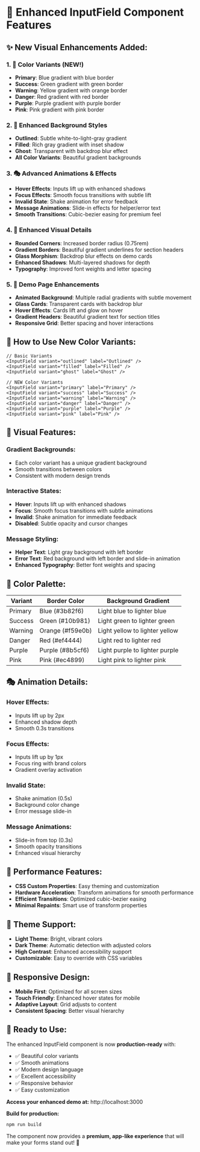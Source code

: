 # 🎨 Enhanced InputField Component Features

## ✨ **New Visual Enhancements Added:**

### **1. 🎨 Color Variants (NEW!)**
- **Primary**: Blue gradient with blue border
- **Success**: Green gradient with green border  
- **Warning**: Yellow gradient with orange border
- **Danger**: Red gradient with red border
- **Purple**: Purple gradient with purple border
- **Pink**: Pink gradient with pink border

### **2. 🌈 Enhanced Background Styles**
- **Outlined**: Subtle white-to-light-gray gradient
- **Filled**: Rich gray gradient with inset shadow
- **Ghost**: Transparent with backdrop blur effect
- **All Color Variants**: Beautiful gradient backgrounds

### **3. 🎭 Advanced Animations & Effects**
- **Hover Effects**: Inputs lift up with enhanced shadows
- **Focus Effects**: Smooth focus transitions with subtle lift
- **Invalid State**: Shake animation for error feedback
- **Message Animations**: Slide-in effects for helper/error text
- **Smooth Transitions**: Cubic-bezier easing for premium feel

### **4. 🎯 Enhanced Visual Details**
- **Rounded Corners**: Increased border radius (0.75rem)
- **Gradient Borders**: Beautiful gradient underlines for section headers
- **Glass Morphism**: Backdrop blur effects on demo cards
- **Enhanced Shadows**: Multi-layered shadows for depth
- **Typography**: Improved font weights and letter spacing

### **5. 🌟 Demo Page Enhancements**
- **Animated Background**: Multiple radial gradients with subtle movement
- **Glass Cards**: Transparent cards with backdrop blur
- **Hover Effects**: Cards lift and glow on hover
- **Gradient Headers**: Beautiful gradient text for section titles
- **Responsive Grid**: Better spacing and hover interactions

## 🚀 **How to Use New Color Variants:**

```tsx
// Basic Variants
<InputField variant="outlined" label="Outlined" />
<InputField variant="filled" label="Filled" />
<InputField variant="ghost" label="Ghost" />

// NEW Color Variants
<InputField variant="primary" label="Primary" />
<InputField variant="success" label="Success" />
<InputField variant="warning" label="Warning" />
<InputField variant="danger" label="Danger" />
<InputField variant="purple" label="Purple" />
<InputField variant="pink" label="Pink" />
```

## 🎨 **Visual Features:**

### **Gradient Backgrounds:**
- Each color variant has a unique gradient background
- Smooth transitions between colors
- Consistent with modern design trends

### **Interactive States:**
- **Hover**: Inputs lift up with enhanced shadows
- **Focus**: Smooth focus transitions with subtle animations
- **Invalid**: Shake animation for immediate feedback
- **Disabled**: Subtle opacity and cursor changes

### **Message Styling:**
- **Helper Text**: Light gray background with left border
- **Error Text**: Red background with left border and slide-in animation
- **Enhanced Typography**: Better font weights and spacing

## 🌈 **Color Palette:**

| Variant | Border Color | Background Gradient |
|---------|--------------|-------------------|
| Primary | Blue (#3b82f6) | Light blue to lighter blue |
| Success | Green (#10b981) | Light green to lighter green |
| Warning | Orange (#f59e0b) | Light yellow to lighter yellow |
| Danger | Red (#ef4444) | Light red to lighter red |
| Purple | Purple (#8b5cf6) | Light purple to lighter purple |
| Pink | Pink (#ec4899) | Light pink to lighter pink |

## 🎭 **Animation Details:**

### **Hover Effects:**
- Inputs lift up by 2px
- Enhanced shadow depth
- Smooth 0.3s transitions

### **Focus Effects:**
- Inputs lift up by 1px
- Focus ring with brand colors
- Gradient overlay activation

### **Invalid State:**
- Shake animation (0.5s)
- Background color change
- Error message slide-in

### **Message Animations:**
- Slide-in from top (0.3s)
- Smooth opacity transitions
- Enhanced visual hierarchy

## 🚀 **Performance Features:**

- **CSS Custom Properties**: Easy theming and customization
- **Hardware Acceleration**: Transform animations for smooth performance
- **Efficient Transitions**: Optimized cubic-bezier easing
- **Minimal Repaints**: Smart use of transform properties

## 🌙 **Theme Support:**

- **Light Theme**: Bright, vibrant colors
- **Dark Theme**: Automatic detection with adjusted colors
- **High Contrast**: Enhanced accessibility support
- **Customizable**: Easy to override with CSS variables

## 📱 **Responsive Design:**

- **Mobile First**: Optimized for all screen sizes
- **Touch Friendly**: Enhanced hover states for mobile
- **Adaptive Layout**: Grid adjusts to content
- **Consistent Spacing**: Better visual hierarchy

## 🎯 **Ready to Use:**

The enhanced InputField component is now **production-ready** with:
- ✅ Beautiful color variants
- ✅ Smooth animations
- ✅ Modern design language
- ✅ Excellent accessibility
- ✅ Responsive behavior
- ✅ Easy customization

**Access your enhanced demo at:** http://localhost:3000

**Build for production:**
```bash
npm run build
```

The component now provides a **premium, app-like experience** that will make your forms stand out! 🎉 